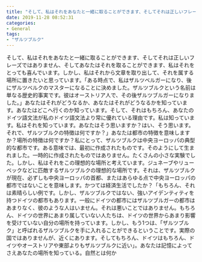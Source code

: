```yaml
---
title: "そして、私はそれをあなたと一緒に取ることができます、そしてそれは正しいフレーズではありません、そしてあなたはそれを取ることができます、私はそれをとっても喜んでいます。"
date: 2019-11-28 08:52:31
categories:
- General
tags:
- "ザルツブルク"
---
```


そして、私はそれをあなたと一緒に取ることができます、そしてそれは正しいフレーズではありません、そしてあなたはそれを取ることができます、私はそれをとっても喜んでいます。しかし、私はそれから文章を取り出して、それを属する場所に置きたいと思っています。「ある時点で、私はザルツベルガーになり、後にザルツベルクのマスターになることに決めました。ザルツブルクという名前は単なる歴史的事実です。彼はオーストリア人で、その後ザルツブルガーになりました。」あなたはそれがどうなるか、あなたはそれがどうなるかを知っています。あなたはどこへ行くのか知っています。そして、それはもちろん、あなたのドイツ語文法が私のドイツ語文法より常に優れている理由です。私は知っています。私はそれを知っています。あなたはそう思いますか？はい、そう思います。それで、ザルツブルクの特徴は何ですか？」あなたは都市の特徴を意味しますか？場所の特徴は何ですか？私にとって、ザルツブルクは中央ヨーロッパの典型的な都市です。ある意味では、最初に作成されたものです。そのようにして生まれました。一時的に作成されたものではありません。たくさんの小さな実験でした。しかし、私はそれをこの理想的な場所と考えています。ジュネーブやリューベックなどに匹敵するザルツブルクの理想的な場所です。それは、ザルツブルクが現在、必ずしも中央ヨーロッパの首都、またはあらゆる点で中央ヨーロッパの都市ではないことを意味します。かつては経済生活でしたか？「もちろん、それは素晴らしい例です。しかし、ザルツブルクではない、強いアイデンティティを持つドイツの都市もあります。一般にドイツの都市にはザルツブルガーの都市はあまりなく、彼のような人はいません。それは悪いことではありません。もちろん、ドイツの世界にあまり属していない人たちは、ドイツの世界からあまり影響を受けていない自分の場所を持っています。しかし、もう1つは、「ザルツブルク」と呼ばれるザルツブルクを手に入れることができるということです。実際の国ではありませんが、近くにあります。そしてもちろん、ドイツはもちろん、ドイツやオーストリアや東部よりもザルツブルクに近い」。あなたは記憶によってさえあなたの場所を知っている。自然とは何か
